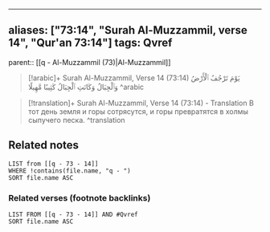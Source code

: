 
---
aliases: ["73:14", "Surah Al-Muzzammil, verse 14", "Qur'an 73:14"]
tags: Qvref
---

parent:: [[q - Al-Muzzammil (73)|Al-Muzzammil]]

> [!arabic]+ Surah Al-Muzzammil, Verse 14 (73:14)
> <span class="quran-arabic">يَوْمَ تَرْجُفُ ٱلْأَرْضُ وَٱلْجِبَالُ وَكَانَتِ ٱلْجِبَالُ كَثِيبًا مَّهِيلًا</span>
^arabic

> [!translation]+ Surah Al-Muzzammil, Verse 14 (73:14) - Translation
> В тот день земля и горы сотрясутся, и горы превратятся в холмы сыпучего песка.
^translation



## Related notes
```dataview
LIST from [[q - 73 - 14]]
WHERE !contains(file.name, "q - ")
SORT file.name ASC
```

### Related verses (footnote backlinks)
```dataview
LIST FROM [[q - 73 - 14]] AND #Qvref
SORT file.name ASC
```

